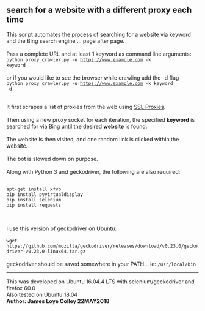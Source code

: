## search for a website with a different proxy each time
This script automates the process of searching for a website via keyword
and the Bing search engine.... page after page.
<br><br>
Pass a complete URL and at least 1 keyword as command line arguments:
<br>
<code>python proxy_crawler.py -u https://www.example.com -k keyword</code>
<br><br>
or if you would like to see the browser while crawling add the -d flag
<br>
<code>python proxy_crawler.py -u https://www.example.com -k keyword -d</code>
<br><br>

It first scrapes a list of proxies from the web
using <a href="https://www.sslproxies.org">SSL Proxies</a>.
<br><br>
Then using a new proxy socket for each iteration, the specified <b>keyword</b>
is searched for via Bing until the desired <b>website</b> is found.
<br><br>
The website is then visited, and one random link is clicked within the website.
<br><br>
The bot is slowed down on purpose.
<br><br>
Along with Python 3 and geckodriver, the following are also required:
<pre>
    <code>
apt-get install xfvb
pip install pyvirtualdisplay
pip install selenium
pip install requests
    </code>
</pre>
<br>
I use this version of geckodriver on Ubuntu:
<br><br>
<code>wget https://github.com/mozilla/geckodriver/releases/download/v0.23.0/geckodriver-v0.23.0-linux64.tar.gz</code>
<br><br>
geckodriver should be saved somewhere in your PATH... ie: <code>/usr/local/bin</code>
<hr>
This was developed on Ubuntu 16.04.4 LTS with selenium/geckodriver and firefox 60.0
<br>
Also tested on Ubuntu 18.04
<br>
<b>Author: James Loye Colley  22MAY2018</b>
